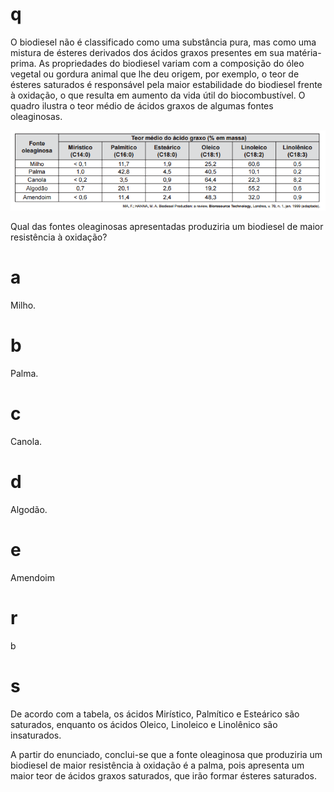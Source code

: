 # q
O biodiesel não é classificado como uma substância pura, mas como uma mistura de ésteres derivados dos ácidos graxos presentes em sua matéria-prima. As propriedades do biodiesel variam com a composição do óleo vegetal ou gordura animal que lhe deu origem, por exemplo, o teor de ésteres saturados é responsável pela maior estabilidade do biodiesel frente à oxidação, o que resulta em aumento da vida útil do biocombustível. O quadro ilustra o teor médio de ácidos graxos de algumas fontes oleaginosas.

![](ae823168-dcdf-5794-2312-2d253adda011.png)

Qual das fontes oleaginosas apresentadas produziria um biodiesel de maior resistência à oxidação?

# a
Milho.

# b
Palma.

# c
Canola.

# d
Algodão.

# e
Amendoim

# r
b

# s
De acordo com a tabela, os ácidos Mirístico, Palmítico e Esteárico são saturados, enquanto os ácidos Oleico, Linoleico e Linolênico são insaturados.

A partir do enunciado, conclui-se que a fonte oleaginosa que produziria um biodiesel de maior resistência à oxidação é a palma, pois apresenta um maior teor de ácidos graxos saturados, que irão formar ésteres saturados.
